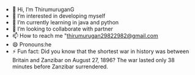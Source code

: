 - 👋 Hi, I’m ThirumuruganG
- 👀 I’m interested in developing myself
- 🌱 I’m currently learning in java and python
- 💞️ I’m looking to collaborate with partner 
- 📫 How to reach me "thirumurugan29822982@gmail.com
- 😄 Pronouns:he 
- ⚡ Fun fact: Did you know that the shortest war in history was between Britain and Zanzibar on August 27, 1896? The war lasted only 38 minutes before Zanzibar surrendered.

<!---
ThirumuruganG/ThirumuruganG is a ✨ special ✨ repository because its `README.md` (this file) appears on your GitHub profile.
You can click the Preview link to take a look at your changes.
--->
